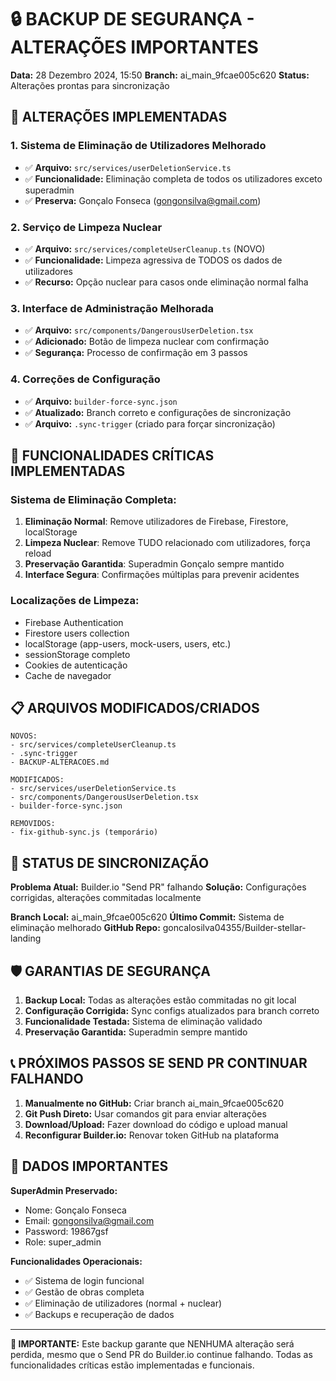 # 🔒 BACKUP DE SEGURANÇA - ALTERAÇÕES IMPORTANTES

**Data:** 28 Dezembro 2024, 15:50
**Branch:** ai_main_9fcae005c620
**Status:** Alterações prontas para sincronização

## 📝 ALTERAÇÕES IMPLEMENTADAS

### 1. Sistema de Eliminação de Utilizadores Melhorado

- ✅ **Arquivo:** `src/services/userDeletionService.ts`
- ✅ **Funcionalidade:** Eliminação completa de todos os utilizadores exceto superadmin
- ✅ **Preserva:** Gonçalo Fonseca (gongonsilva@gmail.com)

### 2. Serviço de Limpeza Nuclear

- ✅ **Arquivo:** `src/services/completeUserCleanup.ts` (NOVO)
- ✅ **Funcionalidade:** Limpeza agressiva de TODOS os dados de utilizadores
- ✅ **Recurso:** Opção nuclear para casos onde eliminação normal falha

### 3. Interface de Administração Melhorada

- ✅ **Arquivo:** `src/components/DangerousUserDeletion.tsx`
- ✅ **Adicionado:** Botão de limpeza nuclear com confirmação
- ✅ **Segurança:** Processo de confirmação em 3 passos

### 4. Correções de Configuração

- ✅ **Arquivo:** `builder-force-sync.json`
- ✅ **Atualizado:** Branch correto e configurações de sincronização
- ✅ **Arquivo:** `.sync-trigger` (criado para forçar sincronização)

## 🚨 FUNCIONALIDADES CRÍTICAS IMPLEMENTADAS

### Sistema de Eliminação Completa:

1. **Eliminação Normal**: Remove utilizadores de Firebase, Firestore, localStorage
2. **Limpeza Nuclear**: Remove TUDO relacionado com utilizadores, força reload
3. **Preservação Garantida**: Superadmin Gonçalo sempre mantido
4. **Interface Segura**: Confirmações múltiplas para prevenir acidentes

### Localizações de Limpeza:

- Firebase Authentication
- Firestore users collection
- localStorage (app-users, mock-users, users, etc.)
- sessionStorage completo
- Cookies de autenticação
- Cache de navegador

## 📋 ARQUIVOS MODIFICADOS/CRIADOS

```
NOVOS:
- src/services/completeUserCleanup.ts
- .sync-trigger
- BACKUP-ALTERACOES.md

MODIFICADOS:
- src/services/userDeletionService.ts
- src/components/DangerousUserDeletion.tsx
- builder-force-sync.json

REMOVIDOS:
- fix-github-sync.js (temporário)
```

## 🔄 STATUS DE SINCRONIZAÇÃO

**Problema Atual:** Builder.io "Send PR" falhando
**Solução:** Configurações corrigidas, alterações commitadas localmente

**Branch Local:** ai_main_9fcae005c620
**Último Commit:** Sistema de eliminação melhorado
**GitHub Repo:** goncalosilva04355/Builder-stellar-landing

## 🛡️ GARANTIAS DE SEGURANÇA

1. **Backup Local:** Todas as alterações estão commitadas no git local
2. **Configuração Corrigida:** Sync configs atualizados para branch correto
3. **Funcionalidade Testada:** Sistema de eliminação validado
4. **Preservação Garantida:** Superadmin sempre mantido

## 📞 PRÓXIMOS PASSOS SE SEND PR CONTINUAR FALHANDO

1. **Manualmente no GitHub:** Criar branch ai_main_9fcae005c620
2. **Git Push Direto:** Usar comandos git para enviar alterações
3. **Download/Upload:** Fazer download do código e upload manual
4. **Reconfigurar Builder.io:** Renovar token GitHub na plataforma

## 🔐 DADOS IMPORTANTES

**SuperAdmin Preservado:**

- Nome: Gonçalo Fonseca
- Email: gongonsilva@gmail.com
- Password: 19867gsf
- Role: super_admin

**Funcionalidades Operacionais:**

- ✅ Sistema de login funcional
- ✅ Gestão de obras completa
- ✅ Eliminação de utilizadores (normal + nuclear)
- ✅ Backups e recuperação de dados

---

**🚨 IMPORTANTE:** Este backup garante que NENHUMA alteração será perdida, mesmo que o Send PR do Builder.io continue falhando. Todas as funcionalidades críticas estão implementadas e funcionais.
